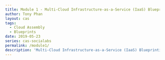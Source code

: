 ```yaml
---
title: Module 1 - Multi-Cloud Infrastructure-as-a-Service (IaaS) Blueprinting
author: Tony Phan
layout: cas
tags:
  - Cloud Assembly
  - Blueprints
date: 2019-05-23
series: cas-socialabs
permalink: /module1/
description: 'Multi-Cloud Infrastructure-as-a-Service (IaaS) Blueprinting'
---
```


